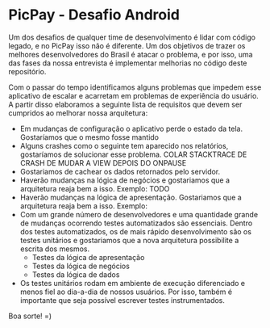# PicPay - Desafio Android

Um dos desafios de qualquer time de desenvolvimento é lidar com código legado, e no PicPay isso não é diferente. Um dos objetivos de trazer os melhores desenvolvedores do Brasil é atacar o problema, e por isso, uma das fases da nossa entrevista é implementar melhorias no código deste repositório.

Com o passar do tempo identificamos alguns problemas que impedem esse aplicativo de escalar e acarretam em problemas de experiência do usuário. A partir disso elaboramos a seguinte lista de requisitos que devem ser cumpridos ao melhorar nossa arquitetura:

- Em mudanças de configuração o aplicativo perde o estado da tela. Gostaríamos que o mesmo fosse mantido
- Alguns crashes como o seguinte tem aparecido nos relatórios, gostaríamos de solucionar esse problema. COLAR STACKTRACE DE CRASH DE MUDAR A VIEW DEPOIS DO ONPAUSE
- Gostariamos de cachear os dados retornados pelo servidor.
- Haverão mudanças na lógica de negócios e gostariamos que a arquitetura reaja bem a isso. Exemplo: TODO
- Haverão mudanças na lógica de apresentação. Gostariamos que a arquitetura reaja bem a isso. Exemplo:
- Com um grande número de desenvolvedores e uma quantidade grande de mudanças ocorrendo testes automatizados são essenciais. Dentro dos testes automatizados, os de mais rápido desenvolvimento são os testes unitários e gostariamos que a nova arquitetura possibilite a escrita dos mesmos.   
  - Testes da lógica de apresentação   
  - Testes da lógica de negócios   
  - Testes da lógica de dados
- Os testes unitários rodam em ambiente de execução diferenciado e menos fiel ao dia-a-dia de nossos usuários. Por isso, também é importante que seja possível escrever testes instrumentados.

Boa sorte! =)
